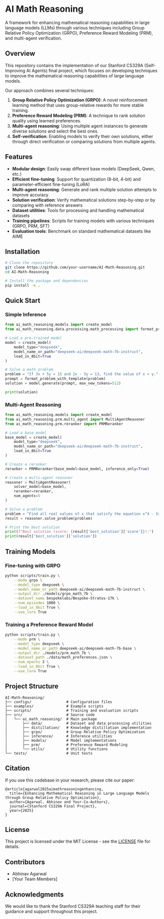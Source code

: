 # AI Math Reasoning

A framework for enhancing mathematical reasoning capabilities in large language models (LLMs) through various techniques including Group Relative Policy Optimization (GRPO), Preference Reward Modeling (PRM), and multi-agent verification.

## Overview

This repository contains the implementation of our Stanford CS329A (Self-Improving AI Agents) final project, which focuses on developing techniques to improve the mathematical reasoning capabilities of large language models.

Our approach combines several techniques:

1. **Group Relative Policy Optimization (GRPO)**: A novel reinforcement learning method that uses group-relative rewards for more stable training.
2. **Preference Reward Modeling (PRM)**: A technique to rank solution quality using learned preferences.
3. **Multi-agent reasoning**: Using multiple agent instances to generate diverse solutions and select the best ones.
4. **Self-verification**: Enabling models to verify their own solutions, either through direct verification or comparing solutions from multiple agents.

## Features

- **Modular design**: Easily swap different base models (DeepSeek, Qwen, etc.)
- **Efficient fine-tuning**: Support for quantization (8-bit, 4-bit) and parameter-efficient fine-tuning (LoRA)
- **Multi-agent reasoning**: Generate and rank multiple solution attempts to improve accuracy
- **Solution verification**: Verify mathematical solutions step-by-step or by comparing with reference answers
- **Dataset utilities**: Tools for processing and handling mathematical datasets
- **Training pipelines**: Scripts for training models with various techniques (GRPO, PRM, SFT)
- **Evaluation tools**: Benchmark on standard mathematical datasets like AIME

## Installation

```bash
# Clone the repository
git clone https://github.com/your-username/AI-Math-Reasoning.git
cd AI-Math-Reasoning

# Install the package and dependencies
pip install -e .
```

## Quick Start

### Simple Inference

```python
from ai_math_reasoning.models import create_model
from ai_math_reasoning.data.processing.math_processing import format_problem_with_template

# Load a pre-trained model
model = create_model(
    model_type="deepseek",
    model_name_or_path="deepseek-ai/deepseek-math-7b-instruct",
    load_in_8bit=True
)

# Solve a math problem
problem = "If 3x + 5y = 15 and 2x - 3y = 13, find the value of x + y."
prompt = format_problem_with_template(problem)
solution = model.generate(prompt, max_new_tokens=512)

print(solution)
```

### Multi-Agent Reasoning

```python
from ai_math_reasoning.models import create_model
from ai_math_reasoning.prm.multi_agent import MultiAgentReasoner
from ai_math_reasoning.prm.reranker import PRMReranker

# Load a base model
base_model = create_model(
    model_type="deepseek",
    model_name_or_path="deepseek-ai/deepseek-math-7b-instruct",
    load_in_8bit=True
)

# Create a reranker
reranker = PRMReranker(base_model=base_model, inference_only=True)

# Create a multi-agent reasoner
reasoner = MultiAgentReasoner(
    solver_model=base_model,
    reranker=reranker,
    num_agents=5
)

# Solve a problem
problem = "Find all real values of x that satisfy the equation x^4 - 5x^2 + 4 = 0."
result = reasoner.solve_problem(problem)

# Print the best solution
print(f"Best solution (score: {result['best_solution']['score']}):")
print(result['best_solution']['solution'])
```

## Training Models

### Fine-tuning with GRPO

```bash
python scripts/train.py \
    --mode grpo \
    --model_type deepseek \
    --model_name_or_path deepseek-ai/deepseek-math-7b-instruct \
    --output_dir ./models/grpo_math_7b \
    --dataset_name bespokelabs/Bespoke-Stratos-17k \
    --num_episodes 1000 \
    --load_in_8bit True \
    --use_lora True
```

### Training a Preference Reward Model

```bash
python scripts/train.py \
    --mode prm \
    --model_type deepseek \
    --model_name_or_path deepseek-ai/deepseek-math-7b-base \
    --output_dir ./models/prm_math_7b \
    --dataset_path ./data/math_preferences.json \
    --num_epochs 3 \
    --load_in_8bit True \
    --use_lora True
```

## Project Structure

```
AI-Math-Reasoning/
├── configs/                # Configuration files
├── examples/               # Example scripts
├── scripts/                # Training and evaluation scripts
├── src/                    # Source code
│   └── ai_math_reasoning/  # Main package
│       ├── data/           # Dataset and data processing utilities
│       ├── distillation/   # Knowledge distillation implementation
│       ├── grpo/           # Group Relative Policy Optimization
│       ├── inference/      # Inference utilities
│       ├── models/         # Model implementations
│       ├── prm/            # Preference Reward Modeling
│       └── utils/          # Utility functions
└── tests/                  # Unit tests
```

## Citation

If you use this codebase in your research, please cite our paper:

```
@article{agarwal2025aimathreasoningenhancing,
  title={Enhancing Mathematical Reasoning in Large Language Models through Group Relative Policy Optimization},
  author={Agarwal, Abhinav and Your-Co-Authors},
  journal={Stanford CS329A Final Project},
  year={2025}
}
```

## License

This project is licensed under the MIT License - see the [LICENSE](LICENSE) file for details.

## Contributors

- Abhinav Agarwal
- [Your Team Members]

## Acknowledgments

We would like to thank the Stanford CS329A teaching staff for their guidance and support throughout this project.
